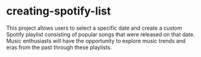 # creating-spotify-list

This project allows users to select a specific date and create a custom Spotify playlist consisting of popular songs that were released on that date. Music enthusiasts will have the opportunity to explore music trends and eras from the past through these playlists.
